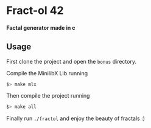 # Fract-ol 42

#### Factal generator made in c

## Usage

First clone the project and open the `bonus` directory.

Compile the MinilibX Lib running

```sh
$> make mlx
```

Then compile the project running

```sh
$> make all
```

Finally run `./fractol` and enjoy the beauty of fractals :)

<!-- You can also generate a specific fractal among the following, the Julia set, the Mandelbrot set, the Burningship set or the Apollonian gasket fractal. -->

